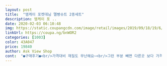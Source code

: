```yaml
---
layout: post 
title:  "엠케이 포켓데님 멜빵슈트 2종세트" 
description: 엠케이 포 ..
date: 2020-02-03 06:10:48 
img: https://static.coupangcdn.com/image/retail/images/2019/09/18/19/6/b2fc384c-cba8-436b-b475-a7339d128e83.jpg 
linkUrl: https://coupa.ng/bnWOR2 
categories: [1003] 
color: 43A047 
price: 19840 
author: Ask View Shop 
cont:  "●구매후기●<br/>가격대비 재질도 무난해요~<br/>그런 부분 빼면 다른곳 보다 가격도 저렴하고<br/>그리고 밑에 슈트 잠궈주는 똑딱이가 ㅠㅠ 너무 약해요<br/>모자는 챙을 내려쓰니 밭매는 아짐 같고ㅜㅜ 위로한번 접으니 너무 귀엽고 깜찍해용<br/>목티에 니삭스 신켜거 입혔더니 크지만 이쁘긴 하더라구요 :)<br/>새옷냄새 많이나지만 빨아입힐거고<br/>생각했던것보다 더더더예뻐요<br/>아기가 어느정도 커서 그런가 얼굴이 작은아기인데도 모자도 잘맞네요~~<br/>어른도 멜빵입으면 그렇잖아요~~<br/>옷은 100일 조금 지난 아기들 입기 괜찮아요 조금 넉넉하게 입히기 좋을같은데 모자가 옷에비해 너무커요 .<br/> 모자는 성인 머리도 들어갈 크기에요<br/>윗부분은 널널해서 흘러내릴거같은데<br/>일단 모자가 너무 커요 저희 아기 46일차 인데 적당히 크긴해요<br/>잘 입힐것 같아요 ^^<br/>저희아기 이제 10개월 접어들었고 몸무게는 9.<br/>5정도 나가요 참고하세요~!<br/>진짜 옷받자마자 입혀보고 너무맘에들어서 바로 후기남기러왔어요<br/>한쪽은 빨고나니 너덜 너덜 해요;; ㅜㅜ<br/>허벅지는 딱맞는데 고무줄로 늘어나서 자국은 남지만 불편해보이진 않아요<br/>후기가 안좋은게많아서 걱정했는데 완죤 맘에듭니당~^^<br/>" 
---
```

